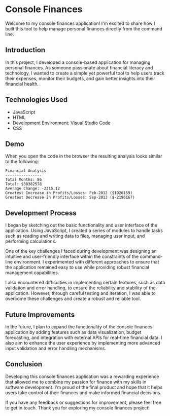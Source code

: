 # Console Finances

Welcome to my console finances application! I'm excited to share how I built this tool to help manage personal finances directly from the command line.

## Introduction

In this project, I developed a console-based application for managing personal finances. As someone passionate about financial literacy and technology, I wanted to create a simple yet powerful tool to help users track their expenses, monitor their budgets, and gain better insights into their financial health.


## Technologies Used

- JavaScript
- HTML
- Development Environment: Visual Studio Code
- CSS

## Demo

When you open the code in the browser the resulting analysis looks similar to the following:

  ```text
  Financial Analysis 
  ----------------
  Total Months: 86
  Total: $38382578
  Average Change: -2315.12
  Greatest Increase in Profits/Losses: Feb-2012 ($1926159)
  Greatest Decrease in Profits/Losses: Sep-2013 ($-2196167)
  ```

## Development Process

I began by sketching out the basic functionality and user interface of the application. Using JavaScript, I created a series of modules to handle tasks such as reading and writing data to files, managing user input, and performing calculations.

One of the key challenges I faced during development was designing an intuitive and user-friendly interface within the constraints of the command-line environment. I experimented with different approaches to ensure that the application remained easy to use while providing robust financial management capabilities.

I also encountered difficulties in implementing certain features, such as data validation and error handling, to ensure the reliability and stability of the application. However, through careful testing and iteration, I was able to overcome these challenges and create a robust and reliable tool.

## Future Improvements

In the future, I plan to expand the functionality of the console finances application by adding features such as data visualization, budget forecasting, and integration with external APIs for real-time financial data. I also aim to enhance the user experience by implementing more advanced input validation and error handling mechanisms.

## Conclusion

Developing this console finances application was a rewarding experience that allowed me to combine my passion for finance with my skills in software development. I'm proud of the final product and hope that it helps users take control of their finances and make informed financial decisions.

If you have any feedback or suggestions for improvement, please feel free to get in touch. Thank you for exploring my console finances project!


